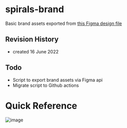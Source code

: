 # spirals-brand

Basic brand assets exported from [this Figma design file](https://www.figma.com/file/ENJ15I1YOG84vRggOR8K0R/Spirals-MVP?node-id=1002%3A10223)


## Revision History
- created 16 June 2022

## Todo
- Script to export brand assets via Figma api 
- Migrate script to Github actions 

# Quick Reference
![image](https://user-images.githubusercontent.com/275252/174162187-43425eb7-55c0-4aa3-9b98-22b0acf84cc2.png)


